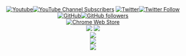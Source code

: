 <div align="center"><div align="center"><a href="https://www.youtube.com/channel/UCYg_Xk6aHG_FKaYiRi0wmEg?sub_confirmation=1"><img alt="Youtube" title="Youtube" src="https://img.shields.io/badge/-youtube-gray?style=for-the-badge&logo=youtube&logoColor=white"/><img alt="YouTube Channel Subscribers" src="https://img.shields.io/youtube/channel/subscribers/UCYg_Xk6aHG_FKaYiRi0wmEg?label=%20&style=for-the-badge"/></a>
<a href="https://twitter.com/intent/follow?screen_name=SagiriHimoto"><img alt="Twitter" title="Twitter" src="https://img.shields.io/badge/-Twitter-gray?style=for-the-badge&logo=twitter&logoColor=white"/><img alt="Twitter Follow" src="https://img.shields.io/twitter/follow/SagiriHimoto?color=1DA1F2&label=%20&style=for-the-badge"></a>
<a href="https://github.com/SagiriHimoto/"><img alt="GitHub" title="GitHub" src="https://img.shields.io/badge/-GitHub-gray?style=for-the-badge&logo=github&logoColor=white"/><img alt="GitHub followers" src="https://img.shields.io/github/followers/SagiriHimoto?color=lightgray&label=%20&style=for-the-badge"></a></div>
<div align="center"><a href="https://chrome.google.com/webstore/detail/pony-importer/gldfiobnglilbkgbbahifeikpngcjmme"><img alt="Chrome Web Store" src="https://img.shields.io/chrome-web-store/rating/gldfiobnglilbkgbbahifeikpngcjmme?color=red&label=Pony%20importer%20rating&logo=google&logoColor=white&style=for-the-badge"></a></div>
<div align="center"><img src="https://github-readme-stats.vercel.app/api/pin/?username=SagiriHimoto&repo=sagirihimoto.github.io"/>
<img src="https://github-readme-stats.vercel.app/api/pin/?username=SagiriHimoto&repo=Pony-UI-Plugin"/></div>
<div align="center"><img src="https://github-readme-stats.vercel.app/api?username=SagiriHimoto&show_icons=true"/></div>
<div align="center"><img src="https://github-readme-streak-stats.herokuapp.com/?user=SagiriHimoto"/></div>
<div align="center"><img src="https://github-readme-stats.vercel.app/api/top-langs?username=Sagirihimoto"/></div>
<!-- <a href="https://discord.gg/fPrdqh3Zfu" alt="Dev Pro Tips Discussion & Support Server"><img src="https://img.shields.io/badge/-Discord-7289DA?style=for-the-badge&logo=discord&logoColor=white"/></a> -->

